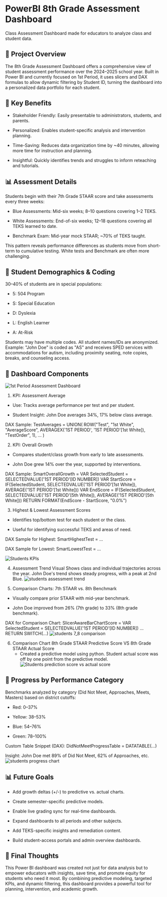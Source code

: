 # PowerBI 8th Grade Assessment Dashboard
Class Assessment Dashboard made for educators to analyze class and student data. 

## 🔢 Project Overview
The 8th Grade Assessment Dashboard offers a comprehensive view of student assessment performance over the 2024–2025 school year. Built in Power BI and currently focused on 1st Period, it uses slicers and DAX formulas to allow dynamic filtering by Student ID, turning the dashboard into a personalized data portfolio for each student.

## 🌟 Key Benefits
* Stakeholder Friendly: Easily presentable to administrators, students, and parents.


* Personalized: Enables student-specific analysis and intervention planning.


* Time-Saving: Reduces data organization time by ~40 minutes, allowing more time for instruction and planning.


* Insightful: Quickly identifies trends and struggles to inform reteaching and tutorials.

## 📊 Assessment Details
Students begin with their 7th Grade STAAR score and take assessments every three weeks:
* Blue Assessments: Mid-six weeks; 8–10 questions covering 1–2 TEKS.


* White Assessments: End-of-six weeks; 12–18 questions covering all TEKS learned to date.


* Benchmark Exam: Mid-year mock STAAR; ~70% of TEKS taught.


This pattern reveals performance differences as students move from short-term to cumulative testing. White tests and Benchmark are often more challenging.

## 🔰 Student Demographics & Coding
30–40% of students are in special populations:
* 5: 504 Program


* S: Special Education


* D: Dyslexia


* L: English Learner


* A: At-Risk


Students may have multiple codes. All student names/IDs are anonymized.
Example: "John Doe" is coded as "AS" and receives SPED services with accommodations for autism, including proximity seating, note copies, breaks, and counseling access.

## 🎯 Dashboard Components

![1st Period Assessment Dashboard](https://github.com/user-attachments/assets/96ff5aa2-2eee-431c-a3b7-5dee6cb6b61e)

1. KPI: Assessment Average
* Use: Tracks average performance per test and per student.


* Student Insight: John Doe averages 34%, 17% below class average.


DAX Sample:
TestAverages =
UNION(
  ROW("Test", "1st White", "AverageScore", AVERAGEX('1ST PERIOD', '1ST PERIOD'[1st White]), "TestOrder", 1),
  ...
)


2. KPI: Overall Growth
* Compares student/class growth from early to late assessments.


* John Doe grew 14% over the year, supported by interventions.


DAX Sample:
SmartOverallGrowth =
VAR SelectedStudent = SELECTEDVALUE('1ST PERIOD'[ID NUMBER])
VAR StartScore = IF(SelectedStudent, SELECTEDVALUE('1ST PERIOD'[1st White]), AVERAGE('1ST PERIOD'[1st White]))
VAR EndScore = IF(SelectedStudent, SELECTEDVALUE('1ST PERIOD'[5th White]), AVERAGE('1ST PERIOD'[5th White]))
RETURN FORMAT(EndScore - StartScore, "0.0%")


3. Highest & Lowest Assessment Scores
* Identifies top/bottom test for each student or the class.


* Useful for identifying successful TEKS and areas of need.


DAX Sample for Highest:
SmartHighestTest = ...

DAX Sample for Lowest:
SmartLowestTest = ...

![Students KPIs](https://github.com/user-attachments/assets/53206c06-1f7c-48d0-a48a-afef81fbd824)

4. Assessment Trend Visual
Shows class and individual trajectories across the year. John Doe's trend shows steady progress, with a peak at 2nd Blue.
![students assessment trend](https://github.com/user-attachments/assets/ab7da082-9b99-4390-8a2b-0431552f1e56)

5. Comparison Charts: 7th STAAR vs. 8th Benchmark
* Visually compare prior STAAR with mid-year benchmark.


* John Doe improved from 26% (7th grade) to 33% (8th grade benchmark).


DAX for Comparison Chart:
SlicerAwareBarChartScore =
VAR SelectedStudent = SELECTEDVALUE('1ST PERIOD'[ID NUMBER])
... RETURN SWITCH(...)
![students 7_8 comparison](https://github.com/user-attachments/assets/8494a15b-e724-40b8-9f5d-37173702a23e)

6. Comparison Chart 8th Grade STAAR Predictive Score VS 8th Grade STAAR Actual Score
   * Created a predictive model using python. Student actual score was off by one point from the predictive model. 
![Students prediction score vs actual score](https://github.com/user-attachments/assets/47db75cc-6b47-4f50-9fb9-a3120a0e91b6)

## 🔄 Progress by Performance Category
Benchmarks analyzed by category (Did Not Meet, Approaches, Meets, Masters) based on district cutoffs:
* Red: 0–37%


* Yellow: 38–53%


* Blue: 54–76%


* Green: 78–100%


Custom Table Snippet (DAX):
DidNotMeetProgressTable = DATATABLE(...)


Insight: John Doe met 89% of Did Not Meet, 62% of Approaches, etc.
![students progress chart](https://github.com/user-attachments/assets/f6e40f72-c9bd-42ef-b0fd-82f5ec3cae5e)


## 📊 Future Goals
* Add growth deltas (+/-) to predictive vs. actual charts.


* Create semester-specific predictive models.


* Enable live grading sync for real-time dashboards.


* Expand dashboards to all periods and other subjects.


* Add TEKS-specific insights and remediation content.


* Build student-access portals and admin overview dashboards.



## 🚀 Final Thoughts
This Power BI dashboard was created not just for data analysis but to empower educators with insights, save time, and promote equity for students who need it most. By combining predictive modeling, targeted KPIs, and dynamic filtering, this dashboard provides a powerful tool for planning, intervention, and academic growth.
